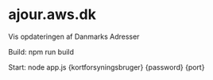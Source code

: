 # ajour.aws.dk
Vis opdateringen af Danmarks Adresser

Build: npm run build

Start: node app.js {kortforsyningsbruger} {password} {port}